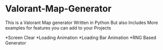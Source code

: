 # Valorant-Map-Generator
This is a Valorant Map generator Written in Python 
But also Includes More examples for features you can add to your Projects

*Screen Clear
*Loading Animation 
*Loading Bar Animation
*RNG Based Generator
